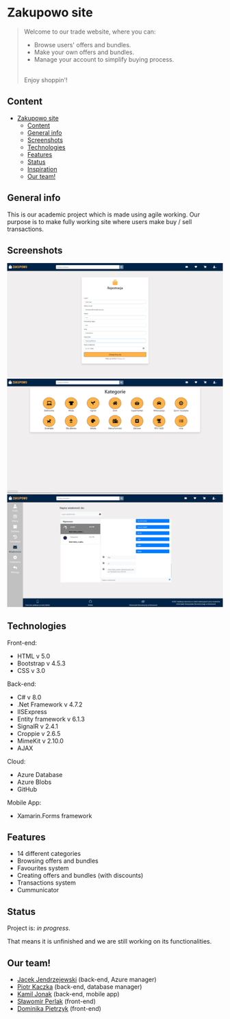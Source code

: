 # Zakupowo site

> Welcome to our trade website, where you can:
>  * Browse users' offers and bundles. 
>  * Make your own offers and bundles.
>  * Manage your account to simplify buying process.
>  </hr><br>Enjoy shoppin'!

## Content

- [Zakupowo site](#Zakupowo-site)
  - [Content](#Content)
  - [General info](#general-info)
  - [Screenshots](#screenshots)
  - [Technologies](#technologies)
  - [Features](#features)
  - [Status](#status)
  - [Inspiration](#inspiration)
  - [Our team!](#Our-team!)

## General info

This is our academic project which is made using agile working. Our purpose is to make fully working site where users make buy / sell transactions.

## Screenshots

<img src="./ShopApp/Images/ReadMeImages/RegistrationView.png"/>
<img src="./ShopApp/Images/ReadMeImages/MainView.png"/>
<img src="./ShopApp/Images/ReadMeImages/Messenger.png"/>


## Technologies

Front-end:
* HTML v 5.0
* Bootstrap v 4.5.3
* CSS v 3.0

Back-end:
* C# v 8.0
* .Net Framework v 4.7.2
* IISExpress
* Entity framework v 6.1.3
* SignalR v 2.4.1
* Croppie v 2.6.5
* MimeKit v 2.10.0
* AJAX

Cloud:
* Azure Database
* Azure Blobs
* GitHub

Mobile App:
* Xamarin.Forms framework

## Features

* 14 different categories
* Browsing offers and bundles
* Favourites system
* Creating offers and bundles (with discounts)
* Transactions system
* Cummunicator

## Status

Project is: _in progress_.

That means it is unfinished and we are still working on its functionalities.

## Our team!

* [Jacek Jendrzejewski](https://jacek-jendrzejewski.azurewebsites.net) (back-end, Azure manager)
* [Piotr Kaczka](https://github.com/P3rf3cT12) (back-end, database manager)
* [Kamil Jonak](kamreo.github.io/portfolio-website/) (back-end, mobile app)
* [Sławomir Perlak](https://github.com/perlak99) (front-end)
* [Dominika Pietrzyk](https://github.com/DominikaPietrzyk) (front-end)
